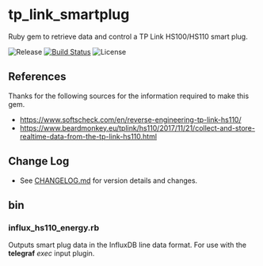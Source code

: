 # tp_link_smartplug

Ruby gem to retrieve data and control a TP Link HS100/HS110 smart plug.

![Release](https://img.shields.io/github/release/bmhughes/tp_link_smartplug.svg) [![Build Status](https://travis-ci.org/bmhughes/tp_link_smartplug.svg?branch=master)](https://travis-ci.org/bmhughes/tp_link_smartplug) ![License](https://img.shields.io/github/license/bmhughes/tp_link_smartplug.svg)

## References

Thanks for the following sources for the information required to make this gem.

- https://www.softscheck.com/en/reverse-engineering-tp-link-hs110/
- https://www.beardmonkey.eu/tplink/hs110/2017/11/21/collect-and-store-realtime-data-from-the-tp-link-hs110.html

## Change Log

- See [CHANGELOG.md](/CHANGELOG.md) for version details and changes.

## bin

### influx_hs110_energy.rb

Outputs smart plug data in the InfluxDB line data format. For use with the **telegraf** *exec* input plugin.
